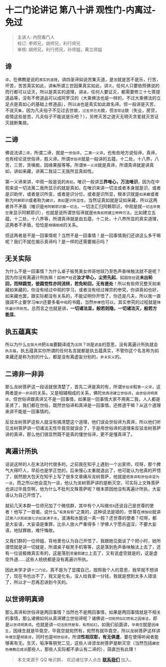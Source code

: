 # 十二门论讲记 第八十讲 观性门-内离过-免过

> 主讲人: 内院看门人 <br />
> 校订: 李师兄，胡师兄，利行师兄 <br />
> 审核: 胡师兄，利行师兄，孙师姐，黄兰师姐 <br />

## 谛

`谛`，在佛教是说的`真实的道理`，讲四圣谛如说苦集灭道，是`苦`就是苦不是乐，行苦，坏苦，苦苦真实如此，讲`集`所谓三世因果真实如此，讲`灭`，任何人只要依照佛说的而行都可以证灭，所以是真实的道理，讲`道`，任何人要证灭，都需要修三十七菩提道品等，没有不修道品可以成阿罗汉的（大乘佛法也是一样的，不过大乘佛法的立足点是真如心的基础上修道品），所以`道`也是真实如此故名谛。但一般讲是灭苦，不说灭`集`，因为凡夫俗子不见过去世故，`过去世已无`故，但`苦现证`故（失业，房贷，疫情这些是苦，凡夫俗子不能说是乐吧？），另修灭苦之道灭无明灭贪爱就灭苦证灭就断集故。

## 二谛

佛说法讲`二谛`，所谓二谛，就是一`世俗谛`，二`第一义谛`，也有些地方说俗谛，真谛，也有经论说世俗谛，胜义谛。所谓`世俗谛`就是一般讲的五蕴，十二处，十八界，八苦，三苦，贪嗔痴，因缘果报等等。所谓`第一义谛`就是真谛，所谓真谛就是讲真如，讲如来藏，讲离二我证二无我所显真如性。

第一义谛来讲，中观一般是说的`真如`，唯识一般讲**三界唯心，万法唯识**，因为在中观来说一切法离二我所显示的就是真如，在唯识来讲一切法或者本身就是识，或者是识助伴，或者是识所变，或者是识分位，或者是识所显，根本识就是`如来藏`或者称为`阿赖耶识`或者称为`藏识`，`真如`是`识所显性`，当然证真如就是证如来藏，所以这两者并不矛盾（唯识是`用阿赖耶识摄一切法`，一切法汇归阿赖耶识，中观是就`一切法毕竟空`来显示阿赖耶识），也就是说所谓世俗谛就是`依真如而建立种种万法`，比如建立五蕴，十二处，十八界等，所谓真谛就是由五蕴，十二处，十八界所显的真实道理，这两者不矛盾，恰恰是`相辅相成`的关系。

但这两者是不是一回事情呢？当然不是一回事情！是一回事情我们还讲这么多干嘛呢？我们不就在揭示真谛吗？是一样的还需要揭示吗？

## 无关实际

为什么不是一回事情？为什么桌子板凳美女帅哥地球乃至色声香味触法就不是呢？因为你没有离遍计所执嘛！如`楞严经`说**汝才举心，尘劳先起**。如`圆觉经`说**未出轮回，而辩圆觉，彼圆觉性亦同流转，若免轮回，无有是处**！所以有些师兄整天如来藏如来藏的，你没有经过中观的学习，或者没有经过禅宗的参究，你讲真如也好，如来藏也罢，跟实际都没有关系的，不能证明你开悟了，你还是凡夫，所以我一直强调不止要学习`唯识`还要多看`中观`的书籍，当然`参禅`也可以，其实参究的过程就是`降伏遍计所执性`。总而言之也就是讲，**一切诸法显，般若则隐，一切诸法灭，般若方能显**。

## 执五蕴真实

所以为什么`玄奘大师`把`五蕴`要翻译成为`五阴`？`阴`是`遮盖`的意思，没有离遍计所执就会`执五蕴`，执五蕴真实你所谓的任何名言就都是执五蕴真实，不管你这个名言称为如来藏还是称为别的什么，都是没有离虚妄分别的，`非关实义`的。

## 二谛非一非异

那么龙树菩萨这一段话就很清楚了，首先二谛是真的有，所谓`世俗谛`和`第一义谛`，这两者是`非一非异`的关系，又是相辅相成的关系，佛陀`依真谛建立世俗谛`，`由世俗谛明真谛`，但世俗谛跟真谛又不是一回事情，如果是一回事情大家不用离二我，人人都是圣贤了，我们都在世俗，既然世俗谛和真谛是一回事情，还修道干嘛？从这个道理来讲不能是一回事情的。

反驳龙树菩萨这些人就没有搞清楚这个道理，他们误会世俗谛为真谛，所以他们听见龙树菩萨讲一切诸法无性毕竟空就误会了，于是用世俗谛的道理来反驳龙树菩萨讲的真谛，那么他们很显然既不是真的懂世俗谛，更不是懂真谛了。

## 离遍计所执

话说这样的人在末法时代很多的，之前我在知乎上遇到一个出家师，哎呀，那个脾气大得吓人，早前也是学正觉的，后来慢心太重就退出了，他可能认为他真的开悟了，居然胆大包天在知乎上写了很多文章痛斥龙树菩萨，他就是`把真谛和世俗谛混为一谈`，而之所以他会混为一谈，他认为龙树菩萨讲的是断灭空，可实际上文殊菩萨也讲过毕竟空啊，他为什么不批判文殊菩萨呢？根本原因他没有离遍计所执，大妄语认为自己开悟了。

就前几天本群一位师兄加了个微信群，其中有个人叫做`觉X`还说自己是世尊的使者！他写了一首偈，说什么`“有真有假”`之类的，这种说法是错的，世尊在`楞伽经`就讲过`第八识和前面七识如波涛于水`，波涛和水能说一真一假？还世尊的使者？哎呀，都是大妄语，大妄语是重罪，比杀人放火严重得多！学佛人宁愿杀盗淫，不要大妄语，地狱罪故，难忏悔故。

又我们群的一位师姐，背地里也认为自己开悟了，我跟她见面谈了个把小时，她所谓悟就是讲一切就是，所谓桌子板凳手机等等，这是落到色声香味触法上去了，还有一位说极微真实有的，这是落到`思量假建立`上去了，又有说虚空就是的，这是虚空外道……这些人统统都是没有离遍计所执。

因此末学才讲`十二门论`，真不是为了显摆自己，按照我个人的意思，我早就不想讲了，现在书也出不了，我又是化名，没人给我拿一分钱，我就是想到太多人错误了，所以才一忍再忍讲到今天的。

## 以世谛明真谛

那么真谛和世俗谛是两回事情？当然也不是两回事情，如果是两回事情就是不相关的事情，那么诸佛如何从真谛建立世俗谛呢？诸佛说`一切宛然似幻而有之因缘法`，即是`以世谛明真谛`。也就是讲`一切法宛然是有，有而如幻`，如我们前面讲，`毕竟空`就是`因缘生`，因缘生就是毕竟空，毕竟空就宛然有，宛然有就毕竟空，所以龙树菩萨这样讲`毕竟空`是`明真谛`，同时也是`明世俗谛`，所谓**性相双彰，有无俱遣**，要在使得听闻者能够离有无，生灭，垢净等朋党二见，这些人诽谤龙树菩萨是断灭空（当然包括`藏密伪佛教应成派`那些人，那些人实际都不承认有二谛的），简直岂有此理！

> 本文来源于 QQ 唯识群， 欢迎诸位学人点击 **[联系我们](https://mp.weixin.qq.com/s/lZCfWjmLjgNR165Tx4_bCQ)** 加入。
